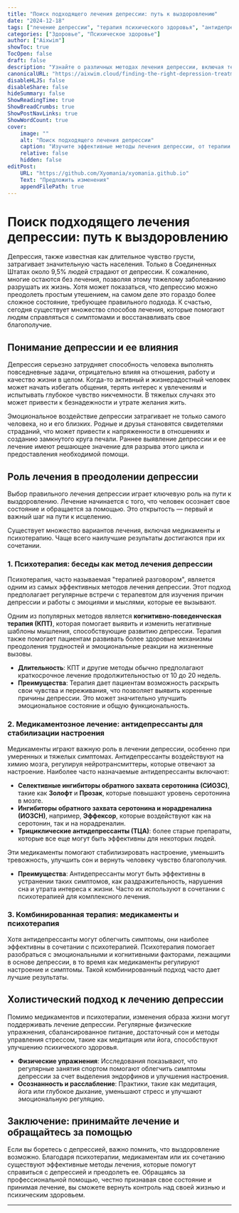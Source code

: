 ```yaml
---
title: "Поиск подходящего лечения депрессии: путь к выздоровлению"
date: "2024-12-18"
tags: ["лечение депрессии", "терапия психического здоровья", "антидепрессанты", "психотерапия", "управление депрессией"]
categories: ["Здоровье", "Психическое здоровье"]
author: ["Aixwim"]
showToc: true
TocOpen: false
draft: false
description: "Узнайте о различных методах лечения депрессии, включая терапию и медикаменты, чтобы помочь себе или близкому человеку справиться с депрессией и преодолеть ее."
canonicalURL: "https://aixwim.cloud/finding-the-right-depression-treatment"
disableHLJS: false
disableShare: false
hideSummary: false
ShowReadingTime: true
ShowBreadCrumbs: true
ShowPostNavLinks: true
ShowWordCount: true
cover:
    image: ""
    alt: "Поиск подходящего лечения депрессии"
    caption: "Изучите эффективные методы лечения депрессии, от терапии до медикаментов."
    relative: false
    hidden: false
editPost:
    URL: "https://github.com/Xyomania/xyomania.github.io"
    Text: "Предложить изменения"
    appendFilePath: true
---
```


# Поиск подходящего лечения депрессии: путь к выздоровлению

Депрессия, также известная как длительное чувство грусти, затрагивает значительную часть населения. Только в Соединенных Штатах около 9,5% людей страдают от депрессии. К сожалению, многие остаются без лечения, позволяя этому тяжелому заболеванию разрушать их жизнь. Хотя может показаться, что депрессию можно преодолеть простым утешением, на самом деле это гораздо более сложное состояние, требующее правильного подхода. К счастью, сегодня существует множество способов лечения, которые помогают людям справляться с симптомами и восстанавливать свое благополучие.

## Понимание депрессии и ее влияния

Депрессия серьезно затрудняет способность человека выполнять повседневные задачи, отрицательно влияя на отношения, работу и качество жизни в целом. Когда-то активный и жизнерадостный человек может начать избегать общения, терять интерес к увлечениям и испытывать глубокое чувство никчемности. В тяжелых случаях это может привести к безнадежности и утрате желания жить.

Эмоциональное воздействие депрессии затрагивает не только самого человека, но и его близких. Родные и друзья становятся свидетелями страданий, что может привести к напряженности в отношениях и созданию замкнутого круга печали. Раннее выявление депрессии и ее лечение имеют решающее значение для разрыва этого цикла и предоставления необходимой помощи.

## Роль лечения в преодолении депрессии

Выбор правильного лечения депрессии играет ключевую роль на пути к выздоровлению. Лечение начинается с того, что человек осознает свое состояние и обращается за помощью. Это открытость — первый и важный шаг на пути к исцелению.

Существует множество вариантов лечения, включая медикаменты и психотерапию. Чаще всего наилучшие результаты достигаются при их сочетании.

### 1. **Психотерапия: беседы как метод лечения депрессии**

Психотерапия, часто называемая "терапией разговором", является одним из самых эффективных методов лечения депрессии. Этот подход предполагает регулярные встречи с терапевтом для изучения причин депрессии и работы с эмоциями и мыслями, которые ее вызывают.

Одним из популярных методов является **когнитивно-поведенческая терапия (КПТ)**, которая помогает выявить и изменить негативные шаблоны мышления, способствующие развитию депрессии. Терапия также помогает пациентам развивать более здоровые механизмы преодоления трудностей и эмоциональные реакции на жизненные вызовы.

- **Длительность**: КПТ и другие методы обычно предполагают краткосрочное лечение продолжительностью от 10 до 20 недель.
- **Преимущества**: Терапия дает пациентам возможность раскрыть свои чувства и переживания, что позволяет выявить коренные причины депрессии. Это может значительно улучшить эмоциональное состояние и общую функциональность.

### 2. **Медикаментозное лечение: антидепрессанты для стабилизации настроения**

Медикаменты играют важную роль в лечении депрессии, особенно при умеренных и тяжелых симптомах. Антидепрессанты воздействуют на химию мозга, регулируя нейротрансмиттеры, которые отвечают за настроение. Наиболее часто назначаемые антидепрессанты включают:

- **Селективные ингибиторы обратного захвата серотонина (СИОЗС)**, такие как **Золофт** и **Прозак**, которые повышают уровень серотонина в мозге.
- **Ингибиторы обратного захвата серотонина и норадреналина (ИОЗСН)**, например, **Эффексор**, которые воздействуют как на серотонин, так и на норадреналин.
- **Трициклические антидепрессанты (ТЦА)**: более старые препараты, которые все еще могут быть эффективны для некоторых людей.

Эти медикаменты помогают стабилизировать настроение, уменьшить тревожность, улучшить сон и вернуть человеку чувство благополучия.

- **Преимущества**: Антидепрессанты могут быть эффективны в устранении таких симптомов, как раздражительность, нарушения сна и утрата интереса к жизни. Часто их используют в сочетании с психотерапией для комплексного лечения.

### 3. **Комбинированная терапия: медикаменты и психотерапия**

Хотя антидепрессанты могут облегчить симптомы, они наиболее эффективны в сочетании с психотерапией. Психотерапия помогает разобраться с эмоциональными и когнитивными факторами, лежащими в основе депрессии, в то время как медикаменты регулируют настроение и симптомы. Такой комбинированный подход часто дает лучшие результаты.

## Холистический подход к лечению депрессии

Помимо медикаментов и психотерапии, изменения образа жизни могут поддерживать лечение депрессии. Регулярные физические упражнения, сбалансированное питание, достаточный сон и методы управления стрессом, такие как медитация или йога, способствуют улучшению психического здоровья.

- **Физические упражнения**: Исследования показывают, что регулярные занятия спортом помогают облегчить симптомы депрессии за счет выделения эндорфинов и улучшения настроения.
- **Осознанность и расслабление**: Практики, такие как медитация, йога или глубокое дыхание, уменьшают стресс и улучшают эмоциональную регуляцию.

## Заключение: принимайте лечение и обращайтесь за помощью

Если вы боретесь с депрессией, важно помнить, что выздоровление возможно. Благодаря психотерапии, медикаментам или их сочетанию существуют эффективные методы лечения, которые помогут справиться с депрессией и преодолеть ее. Обращаясь за профессиональной помощью, честно признавая свое состояние и принимая лечение, вы сможете вернуть контроль над своей жизнью и психическим здоровьем.

---
